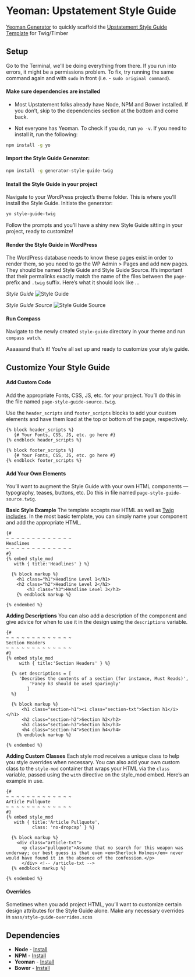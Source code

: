 Yeoman: Upstatement Style Guide
==========================

[Yeoman Generator](http://yeoman.io) to quickly scaffold the [Upstatement Style Guide Template](https://github.com/Upstatement/style-guide-twig) for Twig/Timber

## Setup

Go to the Terminal, we'll be doing everything from there. If you run into errors, it might be a permissions problem. To fix, try running the same command again and with `sudo` in front (i.e. - `sudo original command`). 

#### Make sure dependencies are installed
* Most Upstatement folks already have Node, NPM and Bower installed. If you don’t, skip to the dependencies section at the bottom and come back. 

* Not everyone has Yeoman. To check if you do, run `yo -v`. If you need to install it, run the following: 
```bash
npm install -g yo
```

#### Import the Style Guide Generator:
```bash
npm install -g generator-style-guide-twig
```
#### Install the Style Guide in your project
Navigate to your WordPress project’s theme folder. This is where you’ll install the Style Guide. Initiate the generator:
```bash
yo style-guide-twig
```
Follow the prompts and you'll have a shiny new Style Guide sitting in your project, ready to customize! 

#### Render the Style Guide in WordPress
The WordPress database needs to know these pages exist in order to render them, so you need to go the WP Admin > Pages and add new pages. They should be named Style Guide and Style Guide Source. It’s important that their permalinks exactly match the name of the files between the `page-` prefix and `.twig` suffix. Here’s what it should look like …

_Style Guide_
![Style Guide](http://i.imgur.com/1gHvvfS.jpg)

_Style Guide Source_
![Style Guide Source](http://i.imgur.com/XM2tVRY.jpg)

#### Run Compass
Navigate to the newly created `style-guide` directory in your theme and run `compass watch`.       

Aaaaaand that’s it! You’re all set up and ready to customize your style guide.

## Customize Your Style Guide

#### Add Custom Code
Add the appropriate Fonts, CSS, JS, etc. for your project. You’ll do this in the file named `page-style-guide-source.twig`.

Use the `header_scripts` and `footer_scripts` blocks to add your custom elements and have them load at the top or bottom of the page, respectively. 

```twig
{% block header_scripts %}
   {# Your Fonts, CSS, JS, etc. go here #}
{% endblock header_scripts %}

{% block footer_scripts %}
   {# Your Fonts, CSS, JS, etc. go here #}
{% endblock footer_scripts %}
```  

#### Add Your Own Elements
You’ll want to augment the Style Guide with your own HTML components — typography, teases, buttons, etc. Do this in file named `page-style-guide-source.twig`.

**Basic Style Example**
The template accepts raw HTML as well as [Twig includes](http://twig.sensiolabs.org/doc/tags/include.html). In the most basic template, you can simply name your component and add the appropriate HTML.

```twig
{#
~ ~ ~ ~ ~ ~ ~ ~ ~ ~ ~ ~ ~
Headlines
~ ~ ~ ~ ~ ~ ~ ~ ~ ~ ~ ~ ~
#}
{% embed style_mod
   with { title:'Headlines' } %}

  {% block markup %}
    <h1 class="h1">Headline Level 1</h1>
    <h2 class="h2">Headline Level 2</h2>
		<h3 class="h3">Headline Level 3</h3>
	{% endblock markup %}

{% endembed %}
```  

**Adding Descriptions**
You can also add a description of the component and give advice for when to use it in the design using the `descriptions` variable.

```twig
{#
~ ~ ~ ~ ~ ~ ~ ~ ~ ~ ~ ~ ~
Section Headers
~ ~ ~ ~ ~ ~ ~ ~ ~ ~ ~ ~ ~
#}
{% embed style_mod
	 with { title:'Section Headers' } %}

  {% set descriptions = [
     'Describes the contents of a section (for instance, Must Reads)',
		 'Fancy h3 should be used sparingly'
		]
  %}

  {% block markup %}
	  <h1 class="section-h1"><i class="section-txt">Section h1</i></h1>
	  <h2 class="section-h2">Section h2</h2>
	  <h3 class="section-h3">Section h3</h3>
	  <h4 class="section-h4">Section h4</h4>
	{% endblock markup %}

{% endembed %}
```

**Adding Custom Classes**
Each style mod receives a unique class to help you style overrides when necessary. You can also add your own custom class to the `style-mod` container that wraps your HTML via the `class` variable, passed using the `with` directive on the style_mod embed. Here’s an example in use.

```twig
{#
~ ~ ~ ~ ~ ~ ~ ~ ~ ~ ~ ~ ~
Article Pullquote
~ ~ ~ ~ ~ ~ ~ ~ ~ ~ ~ ~ ~
#}
{% embed style_mod
   with { title:'Article Pullquote',
          class: 'no-dropcap’ } %}

  {% block markup %}
    <div class="article-txt">
      <p class="pullquote">Assume that no search for this weapon was underway; our best guess is that even <em>Sherlock Holmes</em> never would have found it in the absence of the confession.</p>
      </div> <!-- /article-txt -->
  {% endblock markup %}

{% endembed %}    
```

#### Overrides
Sometimes when you add project HTML, you’ll want to customize certain design attributes for the Style Guide alone. Make any necessary overrides in `sass/style-guide-overrides.scss`

## Dependencies
* **Node** - [Install](http://nodejs.org/)
* **NPM** - [Install](https://www.npmjs.org/package/npm-install)
* **Yeoman** - [Install](http://yeoman.io) 
* **Bower** - [Install](http://bower.io/#install-bower)
